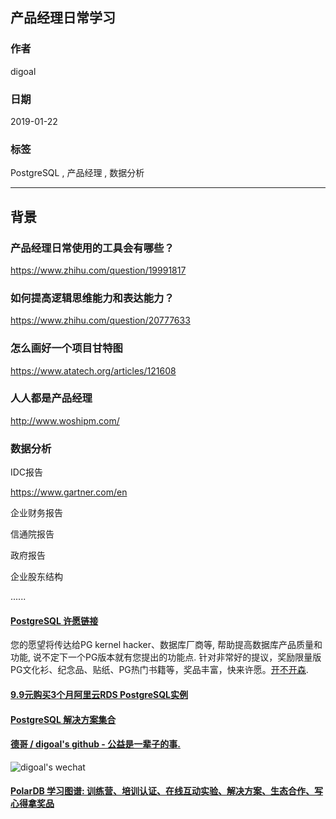 ## 产品经理日常学习  
                          
### 作者                          
digoal                          
                          
### 日期                          
2019-01-22                          
                          
### 标签                          
PostgreSQL , 产品经理 , 数据分析   
                      
----                    
                      
## 背景      
      
### 产品经理日常使用的工具会有哪些？  
  
https://www.zhihu.com/question/19991817  
  
### 如何提高逻辑思维能力和表达能力？  
  
https://www.zhihu.com/question/20777633  
  
### 怎么画好一个项目甘特图  
  
https://www.atatech.org/articles/121608  
  
### 人人都是产品经理  
  
http://www.woshipm.com/  
  
### 数据分析
IDC报告  
  
https://www.gartner.com/en  
  
企业财务报告   
  
信通院报告  
  
政府报告   
  
企业股东结构     
  
......   
    
  
  
  
  
  
  
  
  
  
  
  
  
  
  
  
  
  
  
  
  
  
  
  
  
  
  
  
  
  
  
  
  
  
  
  
  
  
  
  
  
  
  
  
  
  
  
  
  
  
  
  
  
  
  
  
  
  
  
  
  
  
  
  
  
  
  
  
  
  
#### [PostgreSQL 许愿链接](https://github.com/digoal/blog/issues/76 "269ac3d1c492e938c0191101c7238216")
您的愿望将传达给PG kernel hacker、数据库厂商等, 帮助提高数据库产品质量和功能, 说不定下一个PG版本就有您提出的功能点. 针对非常好的提议，奖励限量版PG文化衫、纪念品、贴纸、PG热门书籍等，奖品丰富，快来许愿。[开不开森](https://github.com/digoal/blog/issues/76 "269ac3d1c492e938c0191101c7238216").  
  
  
#### [9.9元购买3个月阿里云RDS PostgreSQL实例](https://www.aliyun.com/database/postgresqlactivity "57258f76c37864c6e6d23383d05714ea")
  
  
#### [PostgreSQL 解决方案集合](https://yq.aliyun.com/topic/118 "40cff096e9ed7122c512b35d8561d9c8")
  
  
#### [德哥 / digoal's github - 公益是一辈子的事.](https://github.com/digoal/blog/blob/master/README.md "22709685feb7cab07d30f30387f0a9ae")
  
  
![digoal's wechat](../pic/digoal_weixin.jpg "f7ad92eeba24523fd47a6e1a0e691b59")
  
  
#### [PolarDB 学习图谱: 训练营、培训认证、在线互动实验、解决方案、生态合作、写心得拿奖品](https://www.aliyun.com/database/openpolardb/activity "8642f60e04ed0c814bf9cb9677976bd4")
  
